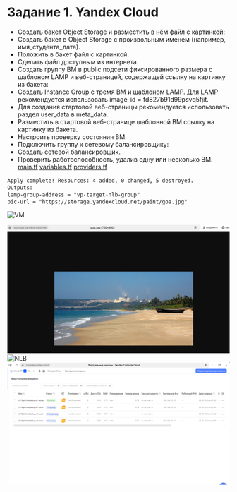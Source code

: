# Задание 1. Yandex Cloud
- Создать бакет Object Storage и разместить в нём файл с картинкой:
- Создать бакет в Object Storage с произвольным именем (например, имя_студента_дата).
- Положить в бакет файл с картинкой.
- Сделать файл доступным из интернета.
- Создать группу ВМ в public подсети фиксированного размера с шаблоном LAMP и веб-страницей, содержащей ссылку на картинку из бакета:
- Создать Instance Group с тремя ВМ и шаблоном LAMP. Для LAMP рекомендуется использовать image_id = fd827b91d99psvq5fjit.
- Для создания стартовой веб-страницы рекомендуется использовать раздел user_data в meta_data.
- Разместить в стартовой веб-странице шаблонной ВМ ссылку на картинку из бакета.
- Настроить проверку состояния ВМ.
- Подключить группу к сетевому балансировщику:
- Создать сетевой балансировщик.
- Проверить работоспособность, удалив одну или несколько ВМ.
  [main.tf](https://github.com/EVolgina/ycloud2/blob/main/main.tf) [variables.tf](https://github.com/EVolgina/ycloud2/blob/main/variables.tf)
[providers.tf](https://github.com/EVolgina/ycloud2/blob/main/providers.tf)
```
Apply complete! Resources: 4 added, 0 changed, 5 destroyed.
Outputs:
lamp-group-address = "vp-target-nlb-group"
pic-url = "https://storage.yandexcloud.net/paint/goa.jpg"
```
![VM]()

![paint](https://github.com/EVolgina/ycloud2/blob/main/картинка.png)
![NLB]()
![Перезапуск](https://github.com/EVolgina/ycloud2/blob/main/перезапуск.png)
```

```
